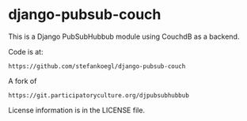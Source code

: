 django-pubsub-couch
===================

This is a Django PubSubHubbub module using CouchdB as a backend.

Code is at:

    https://github.com/stefankoegl/django-pubsub-couch

A fork of

    https://git.participatoryculture.org/djpubsubhubbub

License information is in the LICENSE file.

